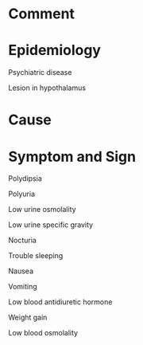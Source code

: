 # Comment

# Epidemiology

Psychiatric disease

Lesion in hypothalamus

# Cause

# Symptom and Sign

Polydipsia

Polyuria

Low urine osmolality

Low urine specific gravity

Nocturia

Trouble sleeping

Nausea

Vomiting

Low blood antidiuretic hormone

Weight gain

Low blood osmolality

